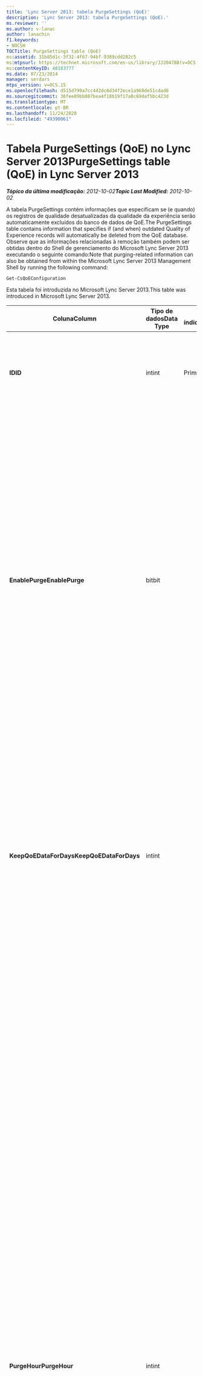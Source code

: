 ```yaml
---
title: 'Lync Server 2013: tabela PurgeSettings (QoE)'
description: 'Lync Server 2013: tabela PurgeSettings (QoE).'
ms.reviewer: ''
ms.author: v-lanac
author: lanachin
f1.keywords:
- NOCSH
TOCTitle: PurgeSettings table (QoE)
ms:assetid: 31b85d1c-3f32-4f67-94bf-9389cdd282c5
ms:mtpsurl: https://technet.microsoft.com/en-us/library/JJ204788(v=OCS.15)
ms:contentKeyID: 48183777
ms.date: 07/23/2014
manager: serdars
mtps_version: v=OCS.15
ms.openlocfilehash: d515d799a7cc442dc6d34f2ece1a968de51cdad6
ms.sourcegitcommit: 36fee89bb887bea4f18b19f17a8c69daf5bc423d
ms.translationtype: MT
ms.contentlocale: pt-BR
ms.lasthandoff: 11/24/2020
ms.locfileid: "49390061"
---
```

# <a name="purgesettings-table-qoe-in-lync-server-2013"></a><span data-ttu-id="93428-103">Tabela PurgeSettings (QoE) no Lync Server 2013</span><span class="sxs-lookup"><span data-stu-id="93428-103">PurgeSettings table (QoE) in Lync Server 2013</span></span>

<div data-xmlns="http://www.w3.org/1999/xhtml">

<div class="topic" data-xmlns="http://www.w3.org/1999/xhtml" data-msxsl="urn:schemas-microsoft-com:xslt" data-cs="https://msdn.microsoft.com/">

<div data-asp="https://msdn2.microsoft.com/asp">



</div>

<div id="mainSection">

<div id="mainBody"><span data-ttu-id="93428-104">

<span> </span></span><span class="sxs-lookup"><span data-stu-id="93428-104">

<span> </span></span></span>

<span data-ttu-id="93428-105">_**Tópico da última modificação:** 2012-10-02_</span><span class="sxs-lookup"><span data-stu-id="93428-105">_**Topic Last Modified:** 2012-10-02_</span></span>

<span data-ttu-id="93428-106">A tabela PurgeSettings contém informações que especificam se (e quando) os registros de qualidade desatualizadas da qualidade da experiência serão automaticamente excluídos do banco de dados de QoE.</span><span class="sxs-lookup"><span data-stu-id="93428-106">The PurgeSettings table contains information that specifies if (and when) outdated Quality of Experience records will automatically be deleted from the QoE database.</span></span> <span data-ttu-id="93428-107">Observe que as informações relacionadas à remoção também podem ser obtidas dentro do Shell de gerenciamento do Microsoft Lync Server 2013 executando o seguinte comando:</span><span class="sxs-lookup"><span data-stu-id="93428-107">Note that purging-related information can also be obtained from within the Microsoft Lync Server 2013 Management Shell by running the following command:</span></span>

    Get-CsQoEConfiguration

<span data-ttu-id="93428-108">Esta tabela foi introduzida no Microsoft Lync Server 2013.</span><span class="sxs-lookup"><span data-stu-id="93428-108">This table was introduced in Microsoft Lync Server 2013.</span></span>


<table>
<colgroup>
<col style="width: 25%" />
<col style="width: 25%" />
<col style="width: 25%" />
<col style="width: 25%" />
</colgroup>
<thead>
<tr class="header">
<th><span data-ttu-id="93428-109"><strong>Coluna</strong></span><span class="sxs-lookup"><span data-stu-id="93428-109"><strong>Column</strong></span></span></th>
<th><span data-ttu-id="93428-110"><strong>Tipo de dados</strong></span><span class="sxs-lookup"><span data-stu-id="93428-110"><strong>Data Type</strong></span></span></th>
<th><span data-ttu-id="93428-111"><strong>Chave/índice</strong></span><span class="sxs-lookup"><span data-stu-id="93428-111"><strong>Key/Index</strong></span></span></th>
<th><span data-ttu-id="93428-112"><strong>Detalhes</strong></span><span class="sxs-lookup"><span data-stu-id="93428-112"><strong>Details</strong></span></span></th>
</tr>
</thead>
<tbody>
<tr class="odd">
<td><p><span data-ttu-id="93428-113"><strong>ID</strong></span><span class="sxs-lookup"><span data-stu-id="93428-113"><strong>ID</strong></span></span></p></td>
<td><p><span data-ttu-id="93428-114">int</span><span class="sxs-lookup"><span data-stu-id="93428-114">int</span></span></p></td>
<td><p><span data-ttu-id="93428-115">Primária</span><span class="sxs-lookup"><span data-stu-id="93428-115">Primary</span></span></p></td>
<td><p><span data-ttu-id="93428-116">Identificador exclusivo da coleção de configurações de limpeza de QoE.</span><span class="sxs-lookup"><span data-stu-id="93428-116">Unique identifier for the collection of QoE purge settings.</span></span></p></td>
</tr>
<tr class="even">
<td><p><span data-ttu-id="93428-117"><strong>EnablePurge</strong></span><span class="sxs-lookup"><span data-stu-id="93428-117"><strong>EnablePurge</strong></span></span></p></td>
<td><p><span data-ttu-id="93428-118">bit</span><span class="sxs-lookup"><span data-stu-id="93428-118">bit</span></span></p></td>
<td></td>
<td><p><span data-ttu-id="93428-119">Quando definido como true (1), o Microsoft Lync Server 2013 limpará periodicamente registros desatualizados do banco de dados de QoE.</span><span class="sxs-lookup"><span data-stu-id="93428-119">When set to True (1) Microsoft Lync Server 2013 will periodically purge outdated records from the QoE database.</span></span> <span data-ttu-id="93428-120">A limpeza ocorrerá a cada dia no Tomé especificado pela configuração PurgeHour.</span><span class="sxs-lookup"><span data-stu-id="93428-120">Purging will take place each day at the tome specified by the PurgeHour setting.</span></span> <span data-ttu-id="93428-121">Se definido como falso (0), os registros não serão automaticamente limpos do banco de dados.</span><span class="sxs-lookup"><span data-stu-id="93428-121">If set to False (0) then records will not be automatically purged from the database.</span></span> <span data-ttu-id="93428-122">O valor padrão é True.</span><span class="sxs-lookup"><span data-stu-id="93428-122">The default value is True.</span></span></p></td>
</tr>
<tr class="odd">
<td><p><span data-ttu-id="93428-123"><strong>KeepQoEDataForDays</strong></span><span class="sxs-lookup"><span data-stu-id="93428-123"><strong>KeepQoEDataForDays</strong></span></span></p></td>
<td><p><span data-ttu-id="93428-124">int</span><span class="sxs-lookup"><span data-stu-id="93428-124">int</span></span></p></td>
<td></td>
<td><p><span data-ttu-id="93428-125">Especifica a idade dos registros de QoE (em dias) que serão removidos do banco de dados: se a limpeza estiver habilitada, os registros de QoE anteriores a esse valor serão removidos do banco de dados.</span><span class="sxs-lookup"><span data-stu-id="93428-125">Specifies the age of QoE records (in days) that will be purged from the database: if purging is enabled, QoE records older than this value will be removed from the database.</span></span> <span data-ttu-id="93428-126">O valor padrão é 60 dias.</span><span class="sxs-lookup"><span data-stu-id="93428-126">The default value is 60 days.</span></span></p></td>
</tr>
<tr class="even">
<td><p><span data-ttu-id="93428-127"><strong>PurgeHour</strong></span><span class="sxs-lookup"><span data-stu-id="93428-127"><strong>PurgeHour</strong></span></span></p></td>
<td><p><span data-ttu-id="93428-128">int</span><span class="sxs-lookup"><span data-stu-id="93428-128">int</span></span></p></td>
<td></td>
<td><p><span data-ttu-id="93428-129">Especifica a hora local do dia em que a limpeza do banco de dados ocorrerá.</span><span class="sxs-lookup"><span data-stu-id="93428-129">Specifies the local time of day when database purging will take place.</span></span> <span data-ttu-id="93428-130">O horário é especificado utilizando-se um relógio de 24 horas, onde 0 representa a meia-noite (00:00) e 23 representa 23 horas.</span><span class="sxs-lookup"><span data-stu-id="93428-130">The time of day is specified using a 24-hour clock, with 0 representing midnight (12:00 AM) and 23 representing 11:00 PM.</span></span> <span data-ttu-id="93428-131">Observe que você só pode especificar a hora do dia: é permitido um valor de 10 (indicando 10:00 AM), mas um valor de 10:30 de 10,5 (indicando 10:30 AM) não é permitido.</span><span class="sxs-lookup"><span data-stu-id="93428-131">Note that you can only specify the hour of the day: a value of 10 (indicating 10:00 AM) is allowed, but a value of 10:30 of 10.5 (indicating 10:30 AM) is not allowed.</span></span> <span data-ttu-id="93428-132">O valor padrão é 1 (1:00 AM).</span><span class="sxs-lookup"><span data-stu-id="93428-132">The default value is 1 (1:00 AM).</span></span> <span data-ttu-id="93428-133">Especifica a hora local do dia em que a limpeza do banco de dados ocorrerá.</span><span class="sxs-lookup"><span data-stu-id="93428-133">Specifies the local time of day when database purging will take place.</span></span> <span data-ttu-id="93428-134">O horário é especificado utilizando-se um relógio de 24 horas, onde 0 representa a meia-noite (00:00) e 23 representa 23 horas.</span><span class="sxs-lookup"><span data-stu-id="93428-134">The time of day is specified using a 24-hour clock, with 0 representing midnight (12:00 AM) and 23 representing 11:00 PM.</span></span> <span data-ttu-id="93428-135">Observe que você só pode especificar a hora do dia: é permitido um valor de 10 (indicando 10:00 AM), mas um valor de 10:30 de 10,5 (indicando 10:30 AM) não é permitido.</span><span class="sxs-lookup"><span data-stu-id="93428-135">Note that you can only specify the hour of the day: a value of 10 (indicating 10:00 AM) is allowed, but a value of 10:30 of 10.5 (indicating 10:30 AM) is not allowed.</span></span> <span data-ttu-id="93428-136">O valor padrão é 1 (1:00 AM).</span><span class="sxs-lookup"><span data-stu-id="93428-136">The default value is 1 (1:00 AM).</span></span></p></td>
</tr>
</tbody>
</table><span data-ttu-id="93428-137">


</div>

<span> </span>

</div>

</div>

</span><span class="sxs-lookup"><span data-stu-id="93428-137">


</div>

<span> </span>

</div>

</div>

</span></span></div>

